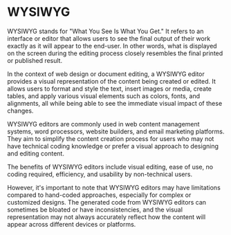 # WYSIWYG 

WYSIWYG stands for "What You See Is What You Get." It refers to an interface or editor that allows users to see the final output of their work exactly as it will appear to the end-user. In other words, what is displayed on the screen during the editing process closely resembles the final printed or published result.

In the context of web design or document editing, a WYSIWYG editor provides a visual representation of the content being created or edited. It allows users to format and style the text, insert images or media, create tables, and apply various visual elements such as colors, fonts, and alignments, all while being able to see the immediate visual impact of these changes.

WYSIWYG editors are commonly used in web content management systems, word processors, website builders, and email marketing platforms. They aim to simplify the content creation process for users who may not have technical coding knowledge or prefer a visual approach to designing and editing content.

The benefits of WYSIWYG editors include visual editing, ease of use, no coding required, efficiency, and usability by non-technical users.

However, it's important to note that WYSIWYG editors may have limitations compared to hand-coded approaches, especially for complex or customized designs. The generated code from WYSIWYG editors can sometimes be bloated or have inconsistencies, and the visual representation may not always accurately reflect how the content will appear across different devices or platforms.
